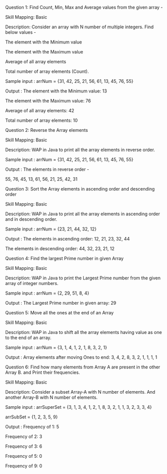 Question 1:  Find Count, Min, Max and Average values from the given array -

Skill Mapping: Basic


Description: Consider an array with N number of multiple integers. Find below values - 

The element with the Minimum value 

The element with the Maximum value 

Average of all array elements

Total number of array elements (Count).


Sample input : arrNum = {31, 42, 25, 21, 56,  61, 13, 45, 76, 55}

Output : The element with the Minimum value: 13

The element with the Maximum value: 76

Average of all array elements: 42

Total number of array elements: 10


Question 2:   Reverse the Array elements

Skill Mapping: Basic


Description: WAP in Java to print all the array elements in reverse order.


Sample input : arrNum = {31, 42, 25, 21, 56,  61, 13, 45, 76, 55}

Output : The elements in reverse order - 

55, 76, 45, 13, 61, 56, 21, 25, 42, 31

Question 3: Sort the Array elements in ascending order and descending order

Skill Mapping: Basic


Description: WAP in Java to print all the array elements in ascending order and in descending order.


Sample input : arrNum = {23, 21, 44, 32, 12}

Output : The elements in ascending order: 12, 21, 23, 32, 44

The elements in descending order: 44, 32, 23, 21, 12


Question 4:   Find the largest Prime number in given Array 

Skill Mapping: Basic


Description: WAP in Java to print the Largest Prime number from the given array of integer numbers.

Sample input : arrNum = {2, 29, 51, 8, 4}

Output : The Largest Prime number in given array: 29 


Question 5:   Move all the ones at the end of an Array 

Skill Mapping: Basic


Description: WAP in Java to shift all the array elements having value as one to the end of an array.

Sample input : arrNum = {3, 1, 4, 1, 2, 1, 8, 3, 2, 1}

Output : Array elements after moving Ones to end: 3, 4, 2, 8, 3, 2, 1, 1, 1, 1


Question 6:   Find how many elements from Array A are present in the other Array B. and Print their frequencies.

Skill Mapping: Basic


Description: Consider a subset Array-A with N number of elements. And another Array-B with N number of elements. 

Sample input : arrSuperSet = {3, 1, 3, 4, 1, 2, 1, 8, 3, 2, 1, 1, 3, 2, 3, 3, 4}

arrSubSet = {1, 2, 3, 5, 9}

Output : Frequency of 1: 5

Frequency of 2: 3

Frequency of 3: 6 

Frequency of 5: 0

Frequency of 9: 0 
